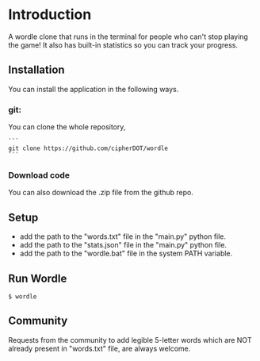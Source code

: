 # Introduction
A wordle clone that runs in the terminal for people who can't stop playing the game!
It also has built-in statistics so you can track your progress. 

## Installation
You can install the application in the following ways.
  ### git:
  You can clone the whole repository,
    
    ```
    git clone https://github.com/cipherDOT/wordle
    ```
    
  ### Download code
  You can also download the .zip file from the github repo.
  
  
## Setup
- add the path to the "words.txt" file in the "main.py" python file.
- add the path to the "stats.json" file in the "main.py" python file.
- add the path to the "wordle.bat" file in the system PATH variable.

## Run Wordle
```
$ wordle
```


## Community
Requests from the community to add legible 5-letter words which are NOT already present in "words.txt" file, are always welcome. 
